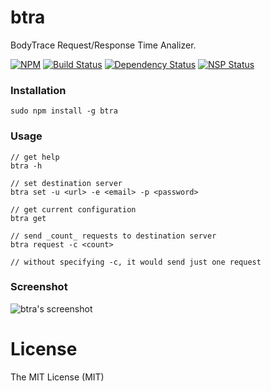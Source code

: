 # btra
BodyTrace Request/Response Time Analizer.

[![NPM](https://badge.fury.io/js/btra.svg)](https://badge.fury.io/js/article-parser)
[![Build Status](https://travis-ci.org/ndaidong/btra.svg?branch=master)](https://travis-ci.org/ndaidong/btra)
[![Dependency Status](https://gemnasium.com/badges/github.com/ndaidong/btra.svg)](https://gemnasium.com/github.com/ndaidong/btra)
[![NSP Status](https://nodesecurity.io/orgs/techpush/projects/af77cc48-ab44-46d4-88d6-46b9ffc42ae9/badge)](https://nodesecurity.io/orgs/techpush/projects/af77cc48-ab44-46d4-88d6-46b9ffc42ae9)

### Installation

```
sudo npm install -g btra

```

### Usage


```
// get help
btra -h

// set destination server
btra set -u <url> -e <email> -p <password>

// get current configuration
btra get

// send _count_ requests to destination server
btra request -c <count>

// without specifying -c, it would send just one request
```

### Screenshot

![btra's screenshot](http://i.imgur.com/Y1cboCI.png)

# License

The MIT License (MIT)
